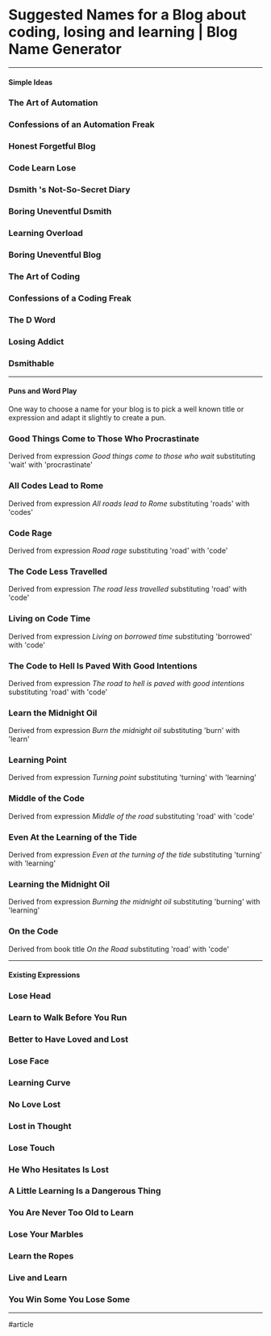 # Suggested Names for a Blog about coding, losing and learning | Blog Name Generator

---

#### Simple Ideas

### The Art of Automation

### Confessions of an Automation Freak

### Honest Forgetful Blog

### Code Learn Lose

### Dsmith 's Not-So-Secret Diary

### Boring Uneventful Dsmith

### Learning Overload

### Boring Uneventful Blog

### The Art of Coding

### Confessions of a Coding Freak

### The D Word

### Losing Addict

### Dsmithable

---

#### Puns and Word Play

One way to choose a name for your blog is to pick a well known title or expression and adapt it slightly to create a pun.

### Good Things Come to Those Who Procrastinate

Derived from expression _Good things come to those who wait_ substituting 'wait' with 'procrastinate'

### All Codes Lead to Rome

Derived from expression _All roads lead to Rome_ substituting 'roads' with 'codes'

### Code Rage

Derived from expression _Road rage_ substituting 'road' with 'code'

### The Code Less Travelled

Derived from expression _The road less travelled_ substituting 'road' with 'code'

### Living on Code Time

Derived from expression _Living on borrowed time_ substituting 'borrowed' with 'code'

### The Code to Hell Is Paved With Good Intentions

Derived from expression _The road to hell is paved with good intentions_ substituting 'road' with 'code'

### Learn the Midnight Oil

Derived from expression _Burn the midnight oil_ substituting 'burn' with 'learn'

### Learning Point

Derived from expression _Turning point_ substituting 'turning' with 'learning'

### Middle of the Code

Derived from expression _Middle of the road_ substituting 'road' with 'code'

### Even At the Learning of the Tide

Derived from expression _Even at the turning of the tide_ substituting 'turning' with 'learning'

### Learning the Midnight Oil

Derived from expression _Burning the midnight oil_ substituting 'burning' with 'learning'

### On the Code

Derived from book title _On the Road_ substituting 'road' with 'code'

---

#### Existing Expressions

### Lose Head

### Learn to Walk Before You Run

### Better to Have Loved and Lost

### Lose Face

### Learning Curve

### No Love Lost

### Lost in Thought

### Lose Touch

### He Who Hesitates Is Lost

### A Little Learning Is a Dangerous Thing

### You Are Never Too Old to Learn

### Lose Your Marbles

### Learn the Ropes

### Live and Learn

### You Win Some You Lose Some



___

#article 